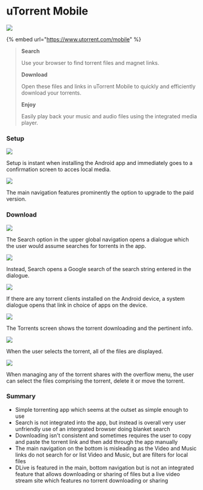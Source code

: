 # uTorrent Mobile

![](../../.gitbook/assets/utorrent-logo.jpg)

{% embed url="https://www.utorrent.com/mobile" %}

> **Search**
>
> Use your browser to find torrent files and magnet links. 
>
> **Download**
>
> Open these files and links in uTorrent Mobile to quickly and efficiently download your torrents. 
>
> **Enjoy**
>
> Easily play back your music and audio files using the integrated media player.

### Setup

![](../../.gitbook/assets/utorrent-screen-01.png)

Setup is instant when installing the Android app and immediately goes to a confirmation screen to acces local media.

![](../../.gitbook/assets/utorrent-screen-04.png)

The main navigation features prominently the option to upgrade to the paid version.

### Download

![](../../.gitbook/assets/utorrent-screen-06%20%281%29.png)

The Search option in the upper global navigation opens a dialogue which the user would assume searches for torrents in the app.

![](../../.gitbook/assets/utorrent-screen-03.png)

Instead, Search opens a Google search of the search string entered in the dialogue.

![](../../.gitbook/assets/screenshot_1585811542.png)

If there are any torrent clients installed on the Android device, a system dialogue opens that link in choice of apps on the device.

![](../../.gitbook/assets/utorrent-screen-07.png)

The Torrents screen shows the torrent downloading and the pertinent info.

![](../../.gitbook/assets/utorrent-screen-08%20%282%29.png)

When the user selects the torrent, all of the files are displayed.

![](../../.gitbook/assets/utorrent-screen-09.png)

When managing any of the torrent shares with the overflow menu, the user can select the files comprising the torrent, delete it or move the torrent.

### Summary

* Simple torrenting app which seems at the outset as simple enough to use
* Search is not integrated into the app, but instead is overall very user unfriendly use of an intergrated browser doing blanket search
* Downloading isn't consistent and sometimes requires the user to copy and paste the torrent link and then add through the app manually
* The main navigation on the bottom is misleading as the Video and Music links do not search for or list Video and Music, but are filters for local files
* DLive is featured in the main, bottom navigation but is not an integrated feature that allows downloading or sharing of files but a live video stream site which features no torrent downloading or sharing

